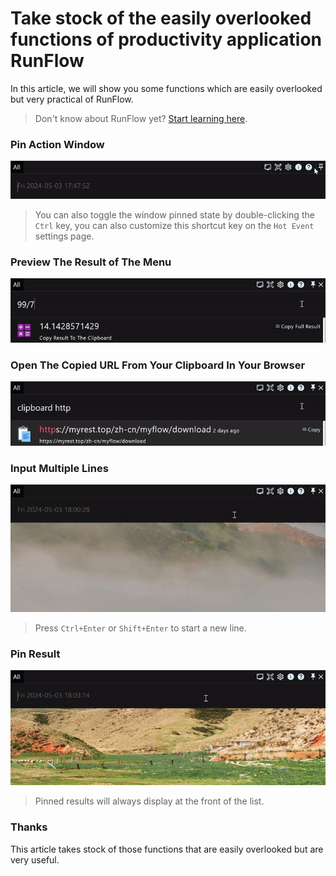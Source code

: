 # Take stock of the easily overlooked functions of productivity application RunFlow

In this article, we will show you some functions which are easily overlooked but very practical of RunFlow.

> Don't know about RunFlow yet? [Start learning here](runflow_basic_point.md).

### Pin Action Window

![pin_window](images/pin_action_window_enus.gif)

> You can also toggle the window pinned state by double-clicking the `Ctrl` key, you can also customize this shortcut key on the `Hot Event` settings page.

### Preview The Result of The Menu

![preview_menu](images/preview_menu_enus.gif)

### Open The Copied URL From Your Clipboard In Your Browser

![open_clipboard_url](images/open_clipboard_url_enus.gif)

### Input Multiple Lines

![multi_lines](images/multi_lines_enus.gif)

> Press `Ctrl+Enter` or `Shift+Enter` to start a new line.

### Pin Result

![pin_result](images/pin_result_enus.gif)

> Pinned results will always display at the front of the list.

### Thanks

This article takes stock of those functions that are easily overlooked but are very useful.
